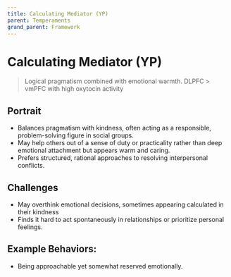 ```yaml
---
title: Calculating Mediator (YP)
parent: Temperaments
grand_parent: Framework
---
```


# Calculating Mediator (YP)

>Logical pragmatism combined with emotional warmth. DLPFC \> vmPFC with high oxytocin activity

## Portrait
* Balances pragmatism with kindness, often acting as a responsible, problem-solving figure in social groups.
* May help others out of a sense of duty or practicality rather than deep emotional attachment but appears warm and caring.
* Prefers structured, rational approaches to resolving interpersonal conflicts.

## Challenges
* May overthink emotional decisions, sometimes appearing calculated in their kindness
* Finds it hard to act spontaneously in relationships or prioritize personal feelings.

## Example Behaviors:
* Being approachable yet somewhat reserved emotionally.
